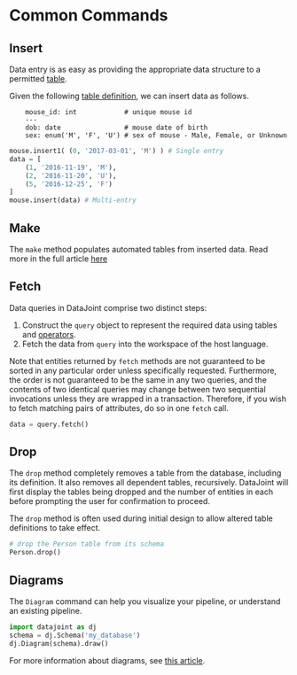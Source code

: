 # Common Commands

## Insert

Data entry is as easy as providing the appropriate data structure to a permitted
[table](../reproduce/table-tiers.md).

Given the following [table definition](../getting-started/table-definitions.md), we can
insert data as follows.

```text      
    mouse_id: int            # unique mouse id
    ---
    dob: date                # mouse date of birth
    sex: enum('M', 'F', 'U') # sex of mouse - Male, Female, or Unknown
``` 

```python
mouse.insert1( (0, '2017-03-01', 'M') ) # Single entry
data = [
    (1, '2016-11-19', 'M'),
    (2, '2016-11-20', 'U'),
    (5, '2016-12-25', 'F')
]
mouse.insert(data) # Multi-entry
```

## Make

The `make` method populates automated tables from inserted data. Read more in the
full article [here](../reproduce/make-method.md)

## Fetch

Data queries in DataJoint comprise two distinct steps:

1.  Construct the `query` object to represent the required data using
    tables and [operators](../operators).
2.  Fetch the data from `query` into the workspace of the host language.

Note that entities returned by `fetch` methods are not guaranteed to be sorted in any
particular order unless specifically requested. Furthermore, the order is not
guaranteed to be the same in any two queries, and the contents of two identical queries
may change between two sequential invocations unless they are wrapped in a transaction.
Therefore, if you wish to fetch matching pairs of attributes, do so in one `fetch`
call.

``` python
data = query.fetch()
```

## Drop

The `drop` method completely removes a table from the database, including its
definition. It also removes all dependent tables, recursively. DataJoint will first
display the tables being dropped and the number of entities in each before prompting
the user for confirmation to proceed.

The `drop` method is often used during initial design to allow altered
table definitions to take effect.

``` python
# drop the Person table from its schema
Person.drop()
```

## Diagrams

The `Diagram` command can help you visualize your pipeline, or understand
an existing pipeline. 

``` python
import datajoint as dj
schema = dj.Schema('my_database')
dj.Diagram(schema).draw()
```

For more information about diagrams, see [this article](../../getting-started/diagrams).
